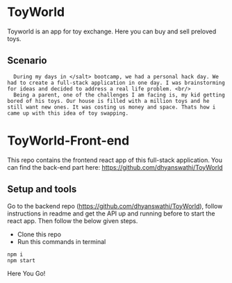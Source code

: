 # ToyWorld
 
 Toyworld is an app for toy exchange. Here you can buy and sell preloved toys.
 
 ## Scenario
      During my days in </salt> bootcamp, we had a personal hack day. We had to create a full-stack application in one day. I was brainstorming for ideas and decided to address a real life problem. <br/>
      Being a parent, one of the challenges I am facing is, my kid getting bored of his toys. Our house is filled with a million toys and he still want new ones. It was costing us money and space. Thats how i came up with this idea of toy swapping.
      
# ToyWorld-Front-end
This repo contains the frontend react app of this full-stack application. You can find the back-end part here: https://github.com/dhyanswathi/ToyWorld

## Setup and tools
Go to the backend repo (https://github.com/dhyanswathi/ToyWorld), follow instructions in readme and get the API up and running before to start the react app.
Then follow the below given steps.
- Clone this repo
- Run this commands in terminal
```
npm i
npm start
```
Here You Go!
